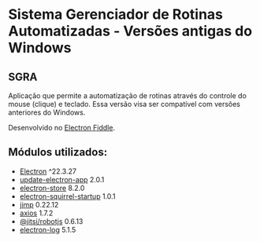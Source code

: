 # Sistema Gerenciador de Rotinas Automatizadas - Versões antigas do Windows

## SGRA

Aplicação que permite a automatização de rotinas através do controle do mouse (clique) e teclado. Essa versão visa ser compatível com versões anteriores do Windows.

Desenvolvido no [Electron Fiddle](https://www.electronjs.org/pt/fiddle).

## Módulos utilizados:

- [Electron](https://releases.electronjs.org/) ^22.3.27
- [update-electron-app](https://www.npmjs.com/package/update-electron-app) 2.0.1
- [electron-store](https://www.npmjs.com/package/electron-store) 8.2.0
- [electron-squirrel-startup](https://www.npmjs.com/package/electron-squirrel-startup) 1.0.1
- [jimp](https://www.npmjs.com/package/jimp) 0.22.12
- [axios](https://www.npmjs.com/package/axios) 1.7.2
- [@jitsi/robotjs](https://www.npmjs.com/package/@jitsi/robotjs) 0.6.13
- [electron-log](https://www.npmjs.com/package/electron-log) 5.1.5
